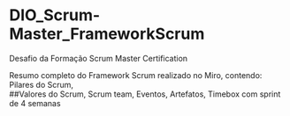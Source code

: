 # DIO_Scrum-Master_FrameworkScrum
Desafio da Formação Scrum Master Certification

Resumo completo do Framework Scrum realizado no Miro, contendo:
Pilares do Scrum,  
##Valores do Scrum, 
Scrum team, 
Eventos, 
Artefatos, 
Timebox com sprint de 4 semanas
